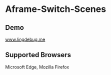 # Aframe-Switch-Scenes

Demo
----
www.lingdebug.me

Supported Browsers
------------------
Microsoft Edge, Mozilla Firefox

